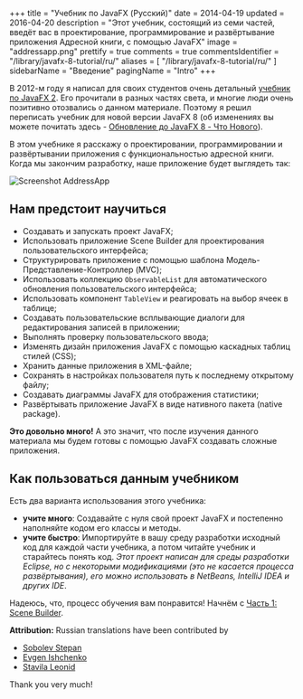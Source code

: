 +++
title = "Учебник по JavaFX (Русский)"
date = 2014-04-19
updated = 2016-04-20
description = "Этот учебник, состоящий из семи частей, введёт вас в проектирование, программирование и развёртывание приложения Адресной книги, с помощью JavaFX"
image = "addressapp.png"
prettify = true
comments = true
commentsIdentifier = "/library/javafx-8-tutorial/ru/"
aliases = [ 
  "/library/javafx-8-tutorial/ru/" 
]
sidebarName = "Введение"
pagingName = "Intro"
+++

В 2012-м году я написал для своих студентов очень детальный [учебник по JavaFX 2](https://code.makery.ch/library/javafx-2-tutorial/). Его прочитали в разных частях света, и многие люди очень позитивно отозвались о данном материале. Поэтому я решил переписать учебник для новой версии JavaFX 8 (об изменениях вы можете почитать здесь - [Обновление до JavaFX 8 - Что Нового](https://code.makery.ch/blog/update-to-javafx-8-whats-new/ "Update to JavaFX 8 - What's New")).

В этом учебнике я расскажу о проектировании, программировании и развёртывании приложения с функциональностью адресной книги. Когда мы закончим разработку, наше приложение будет выглядеть так:

![Screenshot AddressApp](addressapp.png "AdressApp")


## Нам предстоит научиться

- Создавать и запускать проект JavaFX;
- Использовать приложение Scene Builder для проектирования пользовательского интерфейса;
- Структурировать приложение с помощью шаблона Модель-Представление-Контроллер (MVC);
- Использовать коллекцию `ObservableList` для автоматического обновления пользовательского интерфейса;
- Использовать компонент `TableView` и реагировать на выбор ячеек в таблице;
- Создавать пользовательские всплывающие диалоги для редактирования записей в приложении;
- Выполнять проверку пользовательского ввода;
- Изменять дизайн приложения JavaFX с помощью каскадных таблиц стилей (CSS);
- Хранить данные приложения в XML-файле;
- Сохранять в настройках пользователя путь к последнему открытому файлу;
- Создавать диаграммы JavaFX для отображения статистики;
- Развёртывать приложение JavaFX в виде нативного пакета (native package).

**Это довольно много!** А это значит, что после изучения данного материала мы будем готовы с помощью JavaFX создавать сложные приложения.


## Как пользоваться данным учебником

Есть два варианта использования этого учебника:

- **учите много**: Создавайте с нуля свой проект JavaFX и постепенно наполняйте кодом его классы и методы.
- **учите быстро**: Импортируйте в вашу среду разработки исходный код для каждой части учебника, а потом читайте учебник и старайтесь понять код. *Этот проект написан для среды разработки Eclipse, но с некоторыми модификациями (это не касается процесса развёртывания), его можно использовать в NetBeans, IntelliJ IDEA и других IDE*.

Надеюсь, что, процесс обучения вам понравится! Начнём с [Часть 1: Scene Builder](/ru/library/javafx-tutorial/part1/ "Part 1: Scene Builder.").

<div class="alert alert-success">
  <strong><i class="fa fa-trophy"></i> Attribution:</strong> Russian translations have been contributed by 
  <ul>
    <li><a href="https://github.com/sobolevstp" class="alert-link">Sobolev Stepan</a></li> 
    <li><a href="https://github.com/eugenedotru" class="alert-link">Evgen Ishchenko</a></li>
	<li><a href="https://github.com/leonisx" class="alert-link">Stavila Leonid</a></li>
  </ul>
  Thank you very much!
</div>

